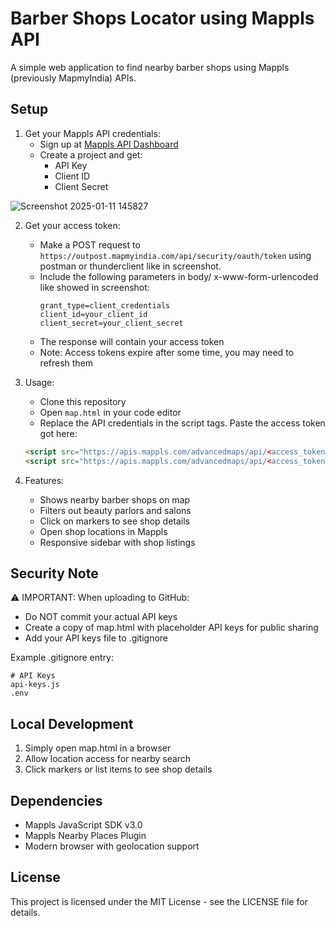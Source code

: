 # Barber Shops Locator using Mappls API

A simple web application to find nearby barber shops using Mappls (previously MapmyIndia) APIs.

## Setup

1. Get your Mappls API credentials:
   - Sign up at [Mappls API Dashboard](https://apis.mappls.com/console/)
   - Create a project and get:
     - API Key
     - Client ID
     - Client Secret
    
   
![Screenshot 2025-01-11 145827](https://github.com/user-attachments/assets/b5f79a27-5eca-41bd-b091-f0ede369adfa)

2. Get your access token:
   - Make a POST request to `https://outpost.mapmyindia.com/api/security/oauth/token` using postman or thunderclient like in screenshot.
   - Include the following parameters in body/ x-www-form-urlencoded like showed in screenshot:
     ```
     grant_type=client_credentials
     client_id=your_client_id
     client_secret=your_client_secret
     ```
   - The response will contain your access token
   - Note: Access tokens expire after some time, you may need to refresh them

3. Usage:
   - Clone this repository
   - Open `map.html` in your code editor
   - Replace the API credentials in the script tags. Paste the access token got here:
   ```html
   <script src="https://apis.mappls.com/advancedmaps/api/<access_token>/map_sdk?layer=vector&v=3.0&callback=initMap1"></script>
   <script src="https://apis.mappls.com/advancedmaps/api/<access_token>/map_sdk_plugins?v=3.0"></script>
   ```

4. Features:
   - Shows nearby barber shops on map
   - Filters out beauty parlors and salons
   - Click on markers to see shop details
   - Open shop locations in Mappls
   - Responsive sidebar with shop listings

## Security Note

⚠️ IMPORTANT: When uploading to GitHub:
- Do NOT commit your actual API keys
- Create a copy of map.html with placeholder API keys for public sharing
- Add your API keys file to .gitignore

Example .gitignore entry:
```
# API Keys
api-keys.js
.env
```

## Local Development

1. Simply open map.html in a browser
2. Allow location access for nearby search
3. Click markers or list items to see shop details

## Dependencies

- Mappls JavaScript SDK v3.0
- Mappls Nearby Places Plugin
- Modern browser with geolocation support

## License

This project is licensed under the MIT License - see the LICENSE file for details.
